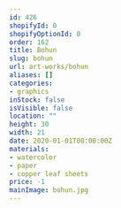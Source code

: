 ```yaml
---
id: 426
shopifyId: 0
shopifyOptionId: 0
order: 162
title: Bohun
slug: bohun
url: art-works/bohun
aliases: []
categories:
- graphics
inStock: false
isVisible: false
location: ""
height: 30
width: 21
date: 2020-01-01T00:00:00Z
materials:
- watercolor
- paper
- copper leaf sheets
price: -1
mainImage: bohun.jpg
---
```


